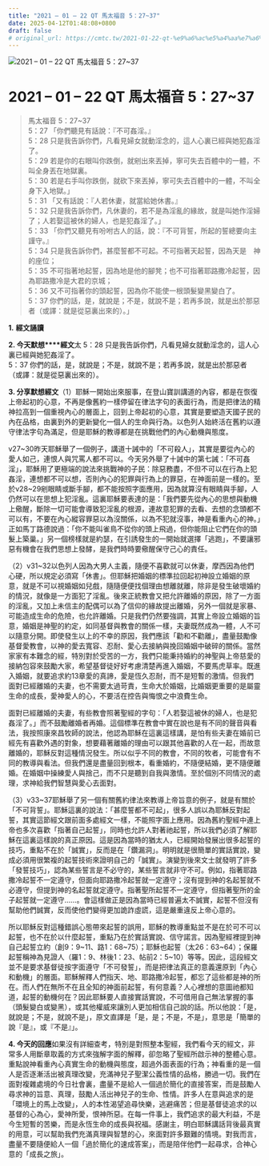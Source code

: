 ```yaml
---
title: "2021 – 01 – 22 QT 馬太福音 5：27~37"
date: 2025-04-12T01:48:08+0800
draft: false
# original_url: https://cmtc.tw/2021-01-22-qt-%e9%a6%ac%e5%a4%aa%e7%a6%8f%e9%9f%b3-5%ef%bc%9a2737
---
```


![2021 – 01 – 22 QT 馬太福音 5：27~37](/images/qt.jpg   "2021 – 01 – 22 QT 馬太福音 5：27~37")

# 2021 – 01 – 22 QT 馬太福音 5：27~37

> 馬太福音 5：27~37  
> 5：27 「你們聽見有話說：『不可姦淫。』  
> 5：28 只是我告訴你們，凡看見婦女就動淫念的，這人心裏已經與她犯姦淫了。  
> 5：29 若是你的右眼叫你跌倒，就剜出來丟掉，寧可失去百體中的一體，不叫全身丟在地獄裏。  
> 5：30 若是右手叫你跌倒，就砍下來丟掉，寧可失去百體中的一體，不叫全身下入地獄。」  
> 5：31 「又有話說：『人若休妻，就當給她休書。』  
> 5：32 只是我告訴你們，凡休妻的，若不是為淫亂的緣故，就是叫她作淫婦了；人若娶這被休的婦人，也是犯姦淫了。」  
> 5：33 「你們又聽見有吩咐古人的話，說：『不可背誓，所起的誓總要向主謹守。』  
> 5：34 只是我告訴你們，甚麼誓都不可起。不可指著天起誓，因為天是　神的座位；  
> 5：35 不可指著地起誓，因為地是他的腳凳；也不可指著耶路撒冷起誓，因為耶路撒冷是大君的京城；  
> 5：36 又不可指著你的頭起誓，因為你不能使一根頭髮變黑變白了。  
> 5：37 你們的話，是，就說是；不是，就說不是；若再多說，就是出於那惡者（或譯：就是從惡裏出來的）。」

**1.** **經文誦讀**

**2. 今天默想****經文**太 5：28 只是我告訴你們，凡看見婦女就動淫念的，這人心裏已經與她犯姦淫了。  
5：37 你們的話，是，就說是；不是，就說不是；若再多說，就是出於那惡者（或譯：就是從惡裏出來的）。

**3. 分享默想經文**（1）耶穌一開始出來服事，在登山寶訓講道的內容，都是在恢復上帝起初的心意，不再是像舊約一樣停留在律法字句的表面行為，而是把律法的精神拉高到一個重視內心的層面上，回到上帝起初的心意，其實是要塑造天國子民的內在品格，由裏到外的更新變化一個人的生命與行為。以色列人始終活在舊約以遵守律法字句為滿足，但是耶穌的教導都是在挑戰他們的內心動機與態度。

v27~30昨天耶穌舉了一個例子，講道十誡中的「不可殺人」，其實是要從內心的愛人如己，連恨人與咒罵人都不可以。今天另外舉了十誡中的第七誡：「不可姦淫」，耶穌用了更極端的說法來挑戰神的子民：除惡務盡，不但不可以在行為上犯姦淫，連想都不可以想，否則內心的犯罪與行為上的罪惡，在神面前是一樣的。至於v28~29剜眼睛或斷手腳，都不能按照字面應用，因為就算沒有眼睛與手腳，人仍然可以在思想上犯淫亂。這裏耶穌要表達的是：「我們要先從內心的思想與動機上儆醒，斷除一切可能會導致犯淫亂的根源，連故意犯罪的去看、去想的念頭都不可以有，不要在內心縱容罪惡以為沒關係，以為不犯就沒事，神是看重內心的神。」正如馬丁路德說過：「你不能叫雀鳥不從你的頭上飛過，但你能阻止它們在你的頭髮上築巢。」另一個榜樣就是約瑟，在引誘發生的一開始就選擇「逃跑」，不要讓邪惡有機會在我們思想上發酵，是我們時時要儆醒保守己心的責任。

（2）v31~32以色列人因為大男人主義，隨便不喜歡就可以休妻，摩西因為他們心硬，所以規定必須寫「休書」。但耶穌把婚姻的標準拉回起初神設立婚姻的原意，就是不可以視婚姻如兒戲，隨隨便便找個理由想離就離，除非是發生破壞婚約的情況，就像是一方面犯了淫亂。後來正統教會又把允許離婚的原因，除了一方面的淫亂，又加上未信主的配偶可以為了信仰的緣故提出離婚，另外一個就是家暴、可能造成生命的危險，也允許離婚。只是我們仍然要強調，其實上帝設立婚姻的旨意，婚姻是神聖的約定，如同基督與教會的關係一樣，夫妻既然成為一體，人不可以隨意分開。即使發生以上的不幸的原因，我們應該「勸和不勸離」，盡量鼓勵像基督愛教會，以神的愛去寬容、忍耐、愛心去接納與挽回婚姻中破碎的關係。當然家家有本難念的經，特別對於受苦的一方，我們只能秉持婚約的神聖與上帝慈愛的接納包容來鼓勵大家，希望基督徒好好考慮清楚再進入婚姻，不要馬虎草率。既進入婚姻，就要追求約13章愛的真諦，愛是恆久忍耐，而不是短暫的激情。但我們面對已經離婚的夫妻，也不需要太過苛責，生命大於婚姻，比婚姻更重要的是屬靈生命的成長，愛神愛人的心，不要活在控告與悔恨之中浪費生命。

面對已經離婚的夫妻，有些教會照著聖經的字句：「人若娶這被休的婦人，也是犯姦淫了。」而不鼓勵離婚者再婚。這個標準在教會中實在說也是有不同的聲音與看法，我按照康來昌牧師的說法，他認為耶穌在這裏這樣講，是怕有些夫妻在婚前已經先有喜歡外遇的對象，想要藉著離婚的理由可以跟其他喜歡的人在一起，而故意離婚的，耶穌反對這種情況發生。所以似乎不同的教會，不同的牧者，可能會有不同的教導與看法。但我們還是盡量回到根本，看重婚約，不隨便結婚，更不隨便離婚。在婚姻中操練愛人與捨己，而不只是聽到自我與激情。至於個別不同情況的處理，求神給我們智慧與愛心去面對。

（3）v33~37耶穌舉了另一個有關舊約律法來教導上帝旨意的例子，就是有關於「不可背誓」。耶穌這裏的說法：「甚麼誓都不可起」，很多人誤以為耶穌反對起誓，其實這節經文跟前面多處經文一樣，不能照字面上應用。因為舊約聖經中連上帝也多次喜歡「指著自己起誓」，同時也允許人對著祂起誓，所以我們必須了解耶穌在這裏這樣說的真正原因。這是因為當時的猶太人，已經開始發展出很多起誓的技巧，重點不在於「誠實」，反而是在「鑽漏洞」。明明就是很簡單的實話實說，變成必須用很繁複的起誓技術來證明自己的「誠實」。演變到後來文士就發明了許多「發誓技巧」，認為某些誓言是不必守的，某些誓言就非守不可。例如，指著耶路撒冷起誓不一定遵守，但面向耶路撒冷起誓就一定遵守；沒有提到神的名起誓就不必遵守，但提到神的名起誓就定遵守。指著聖所起誓不一定遵守，但指著聖所的金子起誓就一定遵守……。會這樣做正是因為當時已經普遍太不誠實，起誓不但沒有幫助他們誠實，反而使他們變得更加詭詐虛謊，這是嚴重違反上帝心意的。

所以耶穌反對這種錯誤心態帶來起誓的誤用，耶穌的教導重點並不是在於可不可以起誓，也不在於以什麼起誓，重點乃在於實話實說、信守諾言。因為聖經裡提到神自己起誓立約（創9：9~11、路1：68~75）；耶穌也起誓（太26：63~64）；保羅起誓稱神為見證人（羅1：9、林後1：23、帖前2：5~10）等等。因此，這段經文並不是要求基督徒按字面遵守「不可發誓」，而是把律法真正的意義還原到「內心和動機」的層面。耶穌解釋人們指天、地、耶路撒冷起誓，都忘了這些都是神的所在。而人們在無所不在且全知的神面前起誓，有何意義？人心裡想的意圖祂都知道，起誓的動機何在？因此耶穌要人直接實話實說，不可借用自己無法掌握的事（頭髮變白或變黑），或其他權威來讓別人更加相信自己說的話。所以他說：「是，就說是；不是，就說不是」，原文直譯是「是，是；不是，不是」，意思是「簡單的說『是』，或『不是』」。

**4. 今天的回應**如果沒有詳細查考，特別是對照整本聖經，我們看今天的經文，非常多人用斷章取義的方式來強解字面的解釋，卻忽略了聖經所啟示神的整體心意。重點說神看重內心真實生命的動機與態度，超過外面表面的行為；神看重的是一個人是否逐漸活出被真理改變，充滿神兒子聖潔公義性情的品格，勝過一切。我們在面對複雜處境的今日社會裏，盡量不是給人一個過於簡化的直接答案，而是鼓勵人尋求神的旨意、真理，鼓勵人活出神兒子的生命、性情。許多人在意與追求的是「環境上的馬上改變」，人的本性渴望追尋快樂，逃避痛苦；但是基督徒追求的以基督的心為心，愛神所愛，恨神所惡。在每一件事上，我們追求的最大利益，不是今生短暫的苦樂，而是永恆生命的成長與祝福。感謝主，明白耶穌講話背後最真實的用意，可以幫助我們充滿真理與智慧的心，來面對許多艱難的情境。對我而言，盡量不要隨便給人一個「過於簡化的速成答案」，而是陪伴他們一起尋求，合神心意的「成長之旅」。